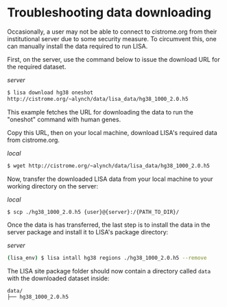 # Troubleshooting data downloading

Occasionally, a user may not be able to connect to cistrome.org from their institutional server due to some security measure. To circumvent this, one can manually install the data required to run LISA. 

First, on the server, use the command below to issue the download URL for the required dataset.

*server*
```bash
$ lisa download hg38 oneshot
http://cistrome.org/~alynch/data/lisa_data/hg38_1000_2.0.h5
```

This example fetches the URL for downloading the data to run the "oneshot" command with human genes. 

Copy this URL, then on your local machine, download LISA's required data from cistrome.org.

*local*
```bash
$ wget http://cistrome.org/~alynch/data/lisa_data/hg38_1000_2.0.h5
```

Now, transfer the downloaded LISA data from your local machine to your working directory on the server:

*local*
```bash
$ scp ./hg38_1000_2.0.h5 {user}@{server}:/{PATH_TO_DIR}/
```

Once the data is has transferred, the last step is to install the data in the server package and install it to LISA's package directory:

*server*
```bash
(lisa_env) $ lisa intall hg38 regions ./hg38_1000_2.0.h5 --remove
```

The LISA site package folder should now contain a directory called ```data``` with the downloaded dataset inside:
```
data/
├── hg38_1000_2.0.h5
```